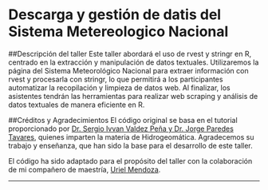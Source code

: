 # Descarga y gestión de datis del Sistema Metereologico Nacional

##Descripción del taller
Este taller abordará el uso de rvest y stringr en R, centrado en la extracción y manipulación de datos textuales. Utilizaremos la página del Sistema Meteorológico Nacional para extraer información con rvest y procesarla con stringr, lo que permitirá a los participantes automatizar la recopilación y limpieza de datos web. Al finalizar, los asistentes tendrán las herramientas para realizar web scraping y análisis de datos textuales de manera eficiente en R.

##Créditos y Agradecimientos
El código original se basa en el tutorial proporcionado por [Dr. Sergio Ivvan Valdez Peña y Dr. Jorge Paredes Tavares](https://sites.google.com/centrogeo.edu.mx/tutoriales-geocomputacion/series_de_tiempo/descarga-de-datos-del-smn), quienes imparten la materia de Hidrogeomática. Agradecemos su trabajo y enseñanza, que han sido la base para el desarrollo de este taller.

El código ha sido adaptado para el propósito del taller con la colaboración de mi compañero de maestría, [Uriel Mendoza](https://mx.linkedin.com/in/uriel-mendoza-46146b1b9).


---
